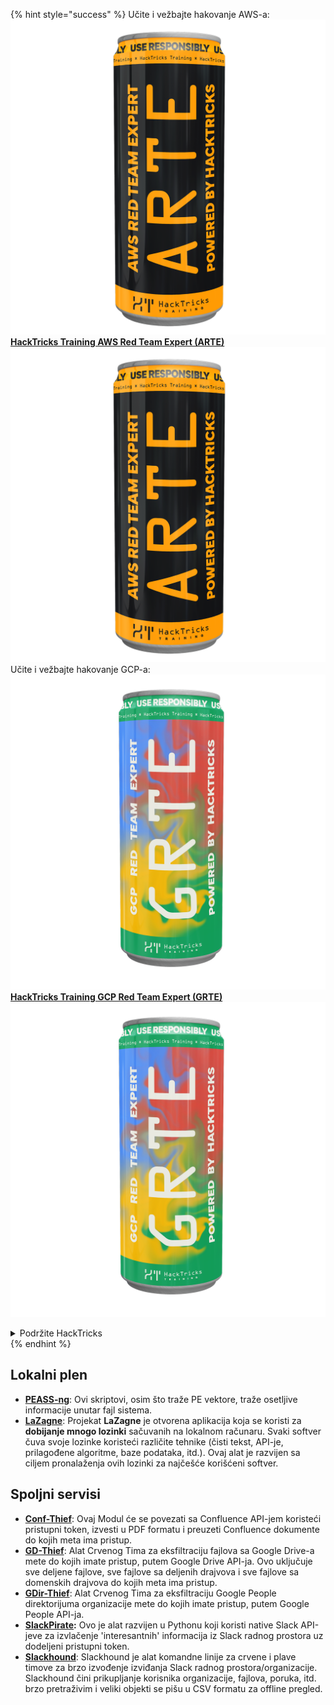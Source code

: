 {% hint style="success" %}
Učite i vežbajte hakovanje AWS-a:<img src="/.gitbook/assets/arte.png" alt="" data-size="line">[**HackTricks Training AWS Red Team Expert (ARTE)**](https://training.hacktricks.xyz/courses/arte)<img src="/.gitbook/assets/arte.png" alt="" data-size="line">\
Učite i vežbajte hakovanje GCP-a: <img src="/.gitbook/assets/grte.png" alt="" data-size="line">[**HackTricks Training GCP Red Team Expert (GRTE)**<img src="/.gitbook/assets/grte.png" alt="" data-size="line">](https://training.hacktricks.xyz/courses/grte)

<details>

<summary>Podržite HackTricks</summary>

* Proverite [**planove pretplate**](https://github.com/sponsors/carlospolop)!
* **Pridružite se** 💬 [**Discord grupi**](https://discord.gg/hRep4RUj7f) ili [**telegram grupi**](https://t.me/peass) ili nas **pratite** na **Twitteru** 🐦 [**@hacktricks\_live**](https://twitter.com/hacktricks\_live)**.**
* **Delite hakovanje trikova slanjem PR-ova na** [**HackTricks**](https://github.com/carlospolop/hacktricks) i [**HackTricks Cloud**](https://github.com/carlospolop/hacktricks-cloud) github repozitorijume.

</details>
{% endhint %}


## **Lokalni plen**

* [**PEASS-ng**](https://github.com/carlospolop/PEASS-ng): Ovi skriptovi, osim što traže PE vektore, traže osetljive informacije unutar fajl sistema.
* [**LaZagne**](https://github.com/AlessandroZ/LaZagne): Projekat **LaZagne** je otvorena aplikacija koja se koristi za **dobijanje mnogo lozinki** sačuvanih na lokalnom računaru. Svaki softver čuva svoje lozinke koristeći različite tehnike (čisti tekst, API-je, prilagođene algoritme, baze podataka, itd.). Ovaj alat je razvijen sa ciljem pronalaženja ovih lozinki za najčešće korišćeni softver.

## **Spoljni servisi**

* [**Conf-Thief**](https://github.com/antman1p/Conf-Thief): Ovaj Modul će se povezati sa Confluence API-jem koristeći pristupni token, izvesti u PDF formatu i preuzeti Confluence dokumente do kojih meta ima pristup.
* [**GD-Thief**](https://github.com/antman1p/GD-Thief): Alat Crvenog Tima za eksfiltraciju fajlova sa Google Drive-a mete do kojih imate pristup, putem Google Drive API-ja. Ovo uključuje sve deljene fajlove, sve fajlove sa deljenih drajvova i sve fajlove sa domenskih drajvova do kojih meta ima pristup.
* [**GDir-Thief**](https://github.com/antman1p/GDir-Thief): Alat Crvenog Tima za eksfiltraciju Google People direktorijuma organizacije mete do kojih imate pristup, putem Google People API-ja.
* [**SlackPirate**](https://github.com/emtunc/SlackPirate)**:** Ovo je alat razvijen u Pythonu koji koristi native Slack API-jeve za izvlačenje 'interesantnih' informacija iz Slack radnog prostora uz dodeljeni pristupni token.
*   [**Slackhound**](https://github.com/BojackThePillager/Slackhound): Slackhound je alat komandne linije za crvene i plave timove za brzo izvođenje izviđanja Slack radnog prostora/organizacije. Slackhound čini prikupljanje korisnika organizacije, fajlova, poruka, itd. brzo pretraživim i veliki objekti se pišu u CSV formatu za offline pregled.
